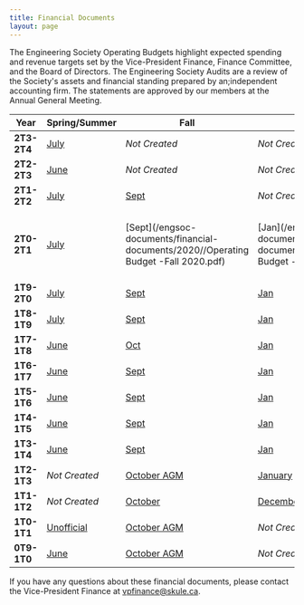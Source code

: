 ```yaml
---
title: Financial Documents
layout: page
---
```


The Engineering Society Operating Budgets highlight expected spending and revenue targets set by the Vice-President Finance, Finance Committee, and the Board of Directors. The Engineering Society Audits are a review of the Society's assets and financial standing prepared by an;independent accounting firm. The statements are approved by our members at the Annual General Meeting.

| Year        | Spring/Summer                                                                                   | Fall                                                                                                                                              | Winter                                                                                                                | Audit                                                                                                                                     |
|-------------|-------------------------------------------------------------------------------------------------|---------------------------------------------------------------------------------------------------------------------------------------------------|-----------------------------------------------------------------------------------------------------------------------|-------------------------------------------------------------------------------------------------------------------------------------------|
| **2T3-2T4** | [July](https://docs.google.com/spreadsheets/d/1bdvxvr2P-s-5228jtktaeliIf8QZIkue)                | *Not Created*                                                                                                                                     | *Not Created*                                                                                                         | [BDO](/engsoc-documents/financial-documents/2023/2023-audit.pdf)                                                                          |
| **2T2-2T3** | [June](https://docs.google.com/spreadsheets/d/1Y7h9kabOe_6wLD9sx3wHlSfh2qreQyck)                | *Not Created*                                                                                                                                     | *Not Created*                                                                                                         | *Not Created*                                                                                                                             |
| **2T1-2T2** | [July](https://docs.google.com/spreadsheets/d/12tP5Nn4Z4wbRXgik5C1m5HAh4MjPdLT1)                | [Sept](https://docs.google.com/spreadsheets/d/1dPqMuSf9cRIYP6Hp0dJnsxmbw8VoG-kt/edit?usp=sharing&ouid=111631590450340878953&rtpof=true&sd=true)   | *Not Created*                                                                                                         | [BDO](https://drive.google.com/file/d/1msmMP083HQ7FtqDudAogS8eTPRM_R3HL/view?usp=sharing)                                                 |
| **2T0-2T1** | [July](/engsoc-documents/financial-documents/2020/Operating-Budget-July-2020.pdf)               | [Sept](/engsoc-documents/financial-documents/2020//Operating Budget -Fall 2020.pdf)                                                               | [Jan](/engsoc-documents/financial-documents/2020/Operating Budget - Winter 2021.pdf)                                  | [BDO](/engsoc-documents/financial-documents/2020/University of Toronto Engineering Society - May 20 - Financial Statement.pdf)            |
| **1T9-2T0** | [July](/engsoc-documents/financial-documents/2019/Operating-Budget-July-2019.pdf)               | [Sept](/engsoc-documents/financial-documents/2019/Operating-Budget-September-29.pdf)                                                              | [Jan](/engsoc-documents/financial-documents/2019/operating_budget_January_2020.pdf)                                   | [BDO](/engsoc-documents/financial-documents/2019/Audited-Financial-Statements-May2019.pdf)                                                |
| **1T8-1T9** | [July](/engsoc-documents/financial-documents/2018/Operating-Budget-July-2018.pdf)               | [Sept](/engsoc-documents/financial-documents/2018/Operating-Budget-September-2018.pdf)                                                            | [Jan](/engsoc-documents/financial-documents/2019/Operating-Budget-January-2019.pdf)                                   | [BDO](/engsoc-documents/financial-documents/2018/Financial-Audit-May-2018.pdf)                                                            |
| **1T7-1T8** | [June](/engsoc-documents/financial-documents/2017/Budget-June-2017.pdf)                         | [Oct](/engsoc-documents/financial-documents/2017/Budget-October-2017.xlsx-Final.pdf)                                                              | [Jan](/engsoc-documents/financial-documents/2018/Budget-Jan-2018.pdf)                                                 | [BDO](/engsoc-documents/financial-documents/2017/Financial-Audit-May-2017.pdf)                                                            |
| **1T6-1T7** | [June](/engsoc-documents/financial-documents/2013/Summer_Budget_2016_Engsoc.pdf)                | [Sept](/engsoc-documents/financial-documents/2017/Fall_Budget_2016_Engsoc-Updated-since-Summer.xlsx-Budget.pdf)                                   | [Jan](/engsoc-documents/financial-documents/2017/Winter_Budget_2017_Engsoc.xlsx-Budget.pdf)                           | [BDO](/engsoc-documents/financial-documents/2017/Final-Audit-2016-2016.pdf)                                                               |
| **1T5-1T6** | [June](/engsoc-documents/financial-documents/2015/Operating-Budget-2015-2016.pdf)               | [Sept](/engsoc-documents/financial-documents/2013/1T5-1T6-Fall-Budget.pdf)                                                                        | [Jan](/engsoc-documents/financial-documents/2013/1T5-1T6-Winter-Budget-Jan.pdf)                                       | [BDO](/engsoc-documents/financial-documents/2017/Final-Audit-2016-2016.pdf)                                                               |
| **1T4-1T5** | [June](/engsoc-documents/financial-documents/2015/June_Budget_2014-2015.pdf)                    | [Sept](/engsoc-documents/financial-documents/2015/Fall_2014_budget.pdf)                                                                           | [Jan](/engsoc-documents/financial-documents/2013/1T4-1T5-Winter-Budget-Jan.pdf)                                       | [BDO](/engsoc-documents/financial-documents/2015/Issued-Financial-Statements-University-of-Toronto-Engineering-Society-May-31-2015.pdf)   |
| **1T3-1T4** | [June](/engsoc-documents/financial-documents/2013/1T3-1T4-Operating-Budget-June-2013.pdf)       | [Sept](/engsoc-documents/financial-documents/2013/2013-2014-Operating-Budget-for-Sept-Board-Meeting-Revised.pdf)                                  | [Jan](/engsoc-documents/financial-documents/2013/2013-2014-Operating-Budget-for-Jan-Board-Meeting.pdf)                | [BDO](/engsoc-documents/financial-documents/2015/Audit-2013-2014.compressed.pdf)                                                          |
| **1T2-1T3** | *Not Created*                                                                                   | [October AGM](/engsoc-documents/financial-documents/2013/1T2-1T3-AGM-Operating-Budget.pdf)                                                        | [January](/engsoc-documents/financial-documents/2013/1T2-1T3-Winter-Operating-Budget-Tables-February-28-20131.pdf)    | [BDO](/engsoc-documents/financial-documents/2013/2012-2013-Audit-BDO.pdf)                                                                 |
| **1T1-1T2** | *Not Created*                                                                                   | [October](/engsoc-documents/financial-documents/2013/October-Operating-Budget-2011-2012.pdf)                                                      | [December Amendment](/engsoc-documents/financial-documents/2013/December-Budget-Amendments-2011-2012.pdf)             | [BDO Draft](/engsoc-documents/financial-documents/2013/University-of-Toronto-Engineering-Society-2012-Final-Audit.pdf)                    |
| **1T0-1T1** | [Unofficial](/engsoc-documents/financial-documents/2013/Unofficial-July-Budget-2010-2011.pdf)   | [October AGM](/engsoc-documents/financial-documents/2013/October-AGM-Operating-Budget-2010-2011.pdf)                                              | *Not Created*                                                                                                         | [Collins-Barrow](/engsoc-documents/financial-documents/2013/1T0-1T1-Engineering-Society-Financial-Statements.pdf)                         |
| **0T9-1T0** | [June](/engsoc-documents/financial-documents/2013/Operating-Budget-2009-2010-June-7.pdf)        | [October AGM](/engsoc-documents/financial-documents/2013/October-AGM-Budget-2009-2010.pdf)                                                        | *Not Created*                                                                                                         | [Collins-Barrow](/engsoc-documents/financial-documents/2013/0T9-1T0-Engineering-Society-Financial-Statements.pdf)                         |

If you have any questions about these financial documents, please contact the Vice-President Finance at <vpfinance@skule.ca>.
